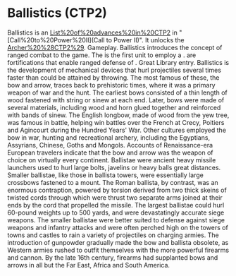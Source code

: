 # Ballistics (CTP2)

Ballistics is an [List%20of%20advances%20in%20CTP2](advance) in "[Call%20to%20Power%20II](Call to Power II)". It unlocks the [Archer%20%28CTP2%29](Archer).
Gameplay.
Ballistics introduces the concept of ranged combat to the game. The is the first unit to employ a . are fortifications that enable ranged defense of .
Great Library entry.
Ballistics is the development of mechanical devices that hurl projectiles several times faster than could be attained by throwing. The most famous of these, the bow and arrow, traces back to prehistoric times, where it was a primary weapon of war and the hunt. The earliest bows consisted of a thin length of wood fastened with string or sinew at each end. Later, bows were made of several materials, including wood and horn glued together and reinforced with bands of sinew. The English longbow, made of wood from the yew tree, was famous in battle, helping win battles over the French at Crecy, Poitiers and Agincourt during the Hundred Years' War. Other cultures employed the bow in war, hunting and recreational archery, including the Egyptians, Assyrians, Chinese, Goths and Mongols. Accounts of Renaissance-era European travelers indicate that the bow and arrow was the weapon of choice on virtually every continent.
Ballistae were ancient heavy missile launchers used to hurl large bolts, javelins or heavy balls great distances. Smaller ballistae, like those in ballista towers, were essentially large crossbows fastened to a mount. The Roman ballista, by contrast, was an enormous contraption, powered by torsion derived from two thick skeins of twisted cords through which were thrust two separate arms joined at their ends by the cord that propelled the missile. The largest ballistae could hurl 60-pound weights up to 500 yards, and were devastatingly accurate siege weapons. The smaller ballistae were better suited to defense against siege weapons and infantry attacks and were often perched high on the towers of towns and castles to rain a variety of projectiles on charging armies.
The introduction of gunpowder gradually made the bow and ballista obsolete, as Western armies rushed to outfit themselves with the more powerful firearms and cannon. By the late 16th century, firearms had supplanted bows and arrows in all but the Far East, Africa and South America.